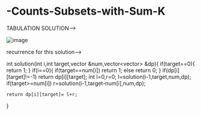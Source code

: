 # -Counts-Subsets-with-Sum-K

TABULATION SOLUTION-->


![image](https://user-images.githubusercontent.com/102652030/174425856-f76b5ea9-4505-4a67-8827-09f49e3ee02b.png)

recurrence for this solution-->

int solution(int i,int target,vector<int> &num,vector<vector<int>> &dp){
    if(target==0){
        return 1;
    }
  if(i==0){
      if(target==num[i]) return 1;
      else return 0;
  } 
    if(dp[i][target]!=-1) return dp[i][target];
    int l=0,r=0;
    l=solution(i-1,target,num,dp);
    if(target>=num[i])
    r=solution(i-1,target-num[i],num,dp);
    
    return dp[i][target]= l+r;
}

